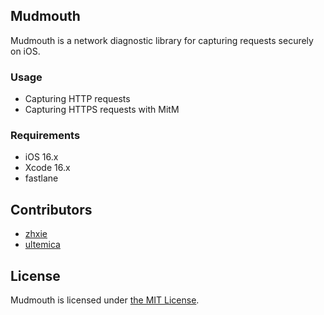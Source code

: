## Mudmouth

Mudmouth is a network diagnostic library for capturing requests securely on iOS.

### Usage

- Capturing HTTP requests
- Capturing HTTPS requests with MitM

### Requirements

- iOS 16.x
- Xcode 16.x
- fastlane

## Contributors

- [zhxie](https://github.com/zhxie)
- [ultemica](https://github.com/ultemica)

## License

Mudmouth is licensed under [the MIT License](/LICENSE).
